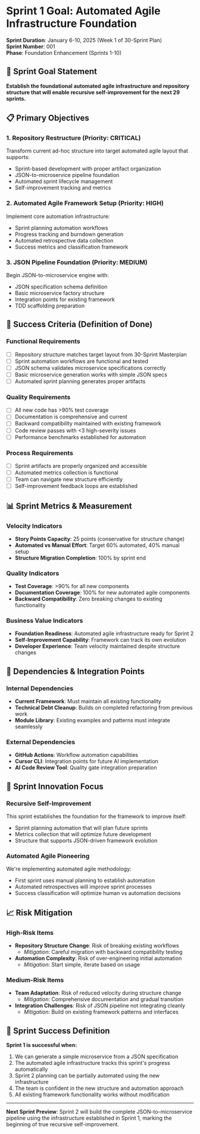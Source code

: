 # Sprint 1 Goal: Automated Agile Infrastructure Foundation

**Sprint Duration**: January 6-10, 2025 (Week 1 of 30-Sprint Plan)  
**Sprint Number**: 001  
**Phase**: Foundation Enhancement (Sprints 1-10)

## 🎯 Sprint Goal Statement

**Establish the foundational automated agile infrastructure and repository structure that will enable recursive self-improvement for the next 29 sprints.**

## 📋 Primary Objectives

### **1. Repository Restructure (Priority: CRITICAL)**
Transform current ad-hoc structure into target automated agile layout that supports:
- Sprint-based development with proper artifact organization
- JSON-to-microservice pipeline foundation
- Automated sprint lifecycle management
- Self-improvement tracking and metrics

### **2. Automated Agile Framework Setup (Priority: HIGH)**
Implement core automation infrastructure:
- Sprint planning automation workflows
- Progress tracking and burndown generation
- Automated retrospective data collection
- Success metrics and classification framework

### **3. JSON Pipeline Foundation (Priority: MEDIUM)**
Begin JSON-to-microservice engine with:
- JSON specification schema definition
- Basic microservice factory structure
- Integration points for existing framework
- TDD scaffolding preparation

## 🎯 Success Criteria (Definition of Done)

### **Functional Requirements**
- [ ] Repository structure matches target layout from 30-Sprint Masterplan
- [ ] Sprint automation workflows are functional and tested
- [ ] JSON schema validates microservice specifications correctly
- [ ] Basic microservice generation works with simple JSON specs
- [ ] Automated sprint planning generates proper artifacts

### **Quality Requirements**
- [ ] All new code has >90% test coverage
- [ ] Documentation is comprehensive and current
- [ ] Backward compatibility maintained with existing framework
- [ ] Code review passes with <3 high-severity issues
- [ ] Performance benchmarks established for automation

### **Process Requirements**
- [ ] Sprint artifacts are properly organized and accessible
- [ ] Automated metrics collection is functional
- [ ] Team can navigate new structure efficiently
- [ ] Self-improvement feedback loops are established

## 📊 Sprint Metrics & Measurement

### **Velocity Indicators**
- **Story Points Capacity**: 25 points (conservative for structure change)
- **Automated vs Manual Effort**: Target 60% automated, 40% manual setup
- **Structure Migration Completion**: 100% by sprint end

### **Quality Indicators**
- **Test Coverage**: >90% for all new components
- **Documentation Coverage**: 100% for new automated agile components
- **Backward Compatibility**: Zero breaking changes to existing functionality

### **Business Value Indicators**
- **Foundation Readiness**: Automated agile infrastructure ready for Sprint 2
- **Self-Improvement Capability**: Framework can track its own evolution
- **Developer Experience**: Team velocity maintained despite structure changes

## 🔄 Dependencies & Integration Points

### **Internal Dependencies**
- **Current Framework**: Must maintain all existing functionality
- **Technical Debt Cleanup**: Builds on completed refactoring from previous work
- **Module Library**: Existing examples and patterns must integrate seamlessly

### **External Dependencies**
- **GitHub Actions**: Workflow automation capabilities
- **Cursor CLI**: Integration points for future AI implementation
- **AI Code Review Tool**: Quality gate integration preparation

## 🚀 Sprint Innovation Focus

### **Recursive Self-Improvement**
This sprint establishes the foundation for the framework to improve itself:
- Sprint planning automation that will plan future sprints
- Metrics collection that will optimize future development
- Structure that supports JSON-driven framework evolution

### **Automated Agile Pioneering**
We're implementing automated agile methodology:
- First sprint uses manual planning to establish automation
- Automated retrospectives will improve sprint processes
- Success classification will optimize human vs automation decisions

## 📈 Risk Mitigation

### **High-Risk Items**
- **Repository Structure Change**: Risk of breaking existing workflows
  - *Mitigation*: Careful migration with backward compatibility testing
- **Automation Complexity**: Risk of over-engineering initial automation
  - *Mitigation*: Start simple, iterate based on usage

### **Medium-Risk Items**
- **Team Adaptation**: Risk of reduced velocity during structure change
  - *Mitigation*: Comprehensive documentation and gradual transition
- **Integration Challenges**: Risk of JSON pipeline not integrating cleanly
  - *Mitigation*: Build on existing framework patterns and interfaces

## 🎯 Sprint Success Definition

**Sprint 1 is successful when:**
1. We can generate a simple microservice from a JSON specification
2. The automated agile infrastructure tracks this sprint's progress automatically
3. Sprint 2 planning can be partially automated using the new infrastructure
4. The team is confident in the new structure and automation approach
5. All existing framework functionality works without modification

---

**Next Sprint Preview**: Sprint 2 will build the complete JSON-to-microservice pipeline using the infrastructure established in Sprint 1, marking the beginning of true recursive self-improvement.
